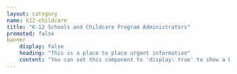 ```yaml
---
layout: category
name: k12-childcare
title: "K-12 Schools and Childcare Program Administrators"
promoted: false
banner
    display: false
    heading: "This is a place to place urgent information"
    content: "You can set this component to 'display: true' to show a banner at the top of the page."
---
```

